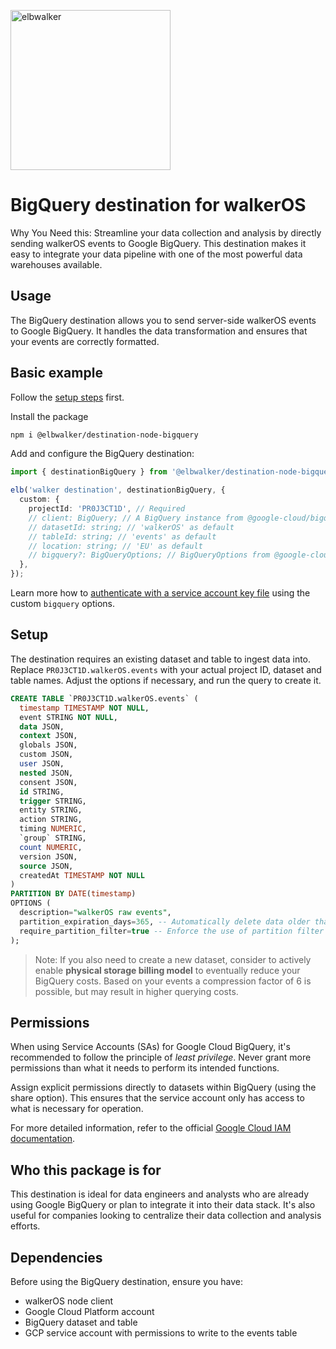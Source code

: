 <p align="left">
  <a href="https://elbwalker.com">
    <img title="elbwalker" src='https://www.elbwalker.com/img/elbwalker_logo.png' width="256px"/>
  </a>
</p>

# BigQuery destination for walkerOS

Why You Need this: Streamline your data collection and analysis by directly
sending walkerOS events to Google BigQuery. This destination makes it easy to
integrate your data pipeline with one of the most powerful data warehouses
available.

## Usage

The BigQuery destination allows you to send server-side walkerOS events to
Google BigQuery. It handles the data transformation and ensures that your events
are correctly formatted.

## Basic example

Follow the [setup steps](#setup) first.

Install the package

```sh
npm i @elbwalker/destination-node-bigquery
```

Add and configure the BigQuery destination:

```ts
import { destinationBigQuery } from '@elbwalker/destination-node-bigquery';

elb('walker destination', destinationBigQuery, {
  custom: {
    projectId: 'PR0J3CT1D', // Required
    // client: BigQuery; // A BigQuery instance from @google-cloud/bigquery
    // datasetId: string; // 'walkerOS' as default
    // tableId: string; // 'events' as default
    // location: string; // 'EU' as default
    // bigquery?: BigQueryOptions; // BigQueryOptions from @google-cloud/bigquery
  },
});
```

Learn more how to
[authenticate with a service account key file](https://cloud.google.com/bigquery/docs/authentication/service-account-file)
using the custom `bigquery` options.

## Setup

The destination requires an existing dataset and table to ingest data into.
Replace `PR0J3CT1D.walkerOS.events` with your actual project ID, dataset and
table names. Adjust the options if necessary, and run the query to create it.

```sql
CREATE TABLE `PR0J3CT1D.walkerOS.events` (
  timestamp TIMESTAMP NOT NULL,
  event STRING NOT NULL,
  data JSON,
  context JSON,
  globals JSON,
  custom JSON,
  user JSON,
  nested JSON,
  consent JSON,
  id STRING,
  trigger STRING,
  entity STRING,
  action STRING,
  timing NUMERIC,
  `group` STRING,
  count NUMERIC,
  version JSON,
  source JSON,
  createdAt TIMESTAMP NOT NULL
)
PARTITION BY DATE(timestamp)
OPTIONS (
  description="walkerOS raw events",
  partition_expiration_days=365, -- Automatically delete data older than 1 year
  require_partition_filter=true -- Enforce the use of partition filter in queries
);
```

> Note: If you also need to create a new dataset, consider to actively enable
> **physical storage billing model** to eventually reduce your BigQuery costs.
> Based on your events a compression factor of 6 is possible, but may result in
> higher querying costs.

## Permissions

When using Service Accounts (SAs) for Google Cloud BigQuery, it's recommended to
follow the principle of _least privilege_. Never grant more permissions than
what it needs to perform its intended functions.

Assign explicit permissions directly to datasets within BigQuery (using the
share option). This ensures that the service account only has access to what is
necessary for operation.

For more detailed information, refer to the official
[Google Cloud IAM documentation](https://cloud.google.com/iam/docs).

## Who this package is for

This destination is ideal for data engineers and analysts who are already using
Google BigQuery or plan to integrate it into their data stack. It's also useful
for companies looking to centralize their data collection and analysis efforts.

## Dependencies

Before using the BigQuery destination, ensure you have:

- walkerOS node client
- Google Cloud Platform account
- BigQuery dataset and table
- GCP service account with permissions to write to the events table
